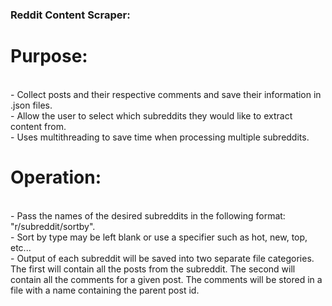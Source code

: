 ### Reddit Content Scraper:

# **Purpose:**
<br/>
- Collect posts and their respective comments and save their information in .json files.
<br/>
- Allow the user to select which subreddits they would like to extract content from.
<br/>
- Uses multithreading to save time when processing multiple subreddits.
<br/>

# **Operation:**
<br/>
- Pass the names of the desired subreddits in the following format: "r/subreddit/sortby".
<br/>
- Sort by type may be left blank or use a specifier such as hot, new, top, etc...
<br/>
- Output of each subreddit will be saved into two separate file categories. The first will contain all the posts from the subreddit. The second will contain all the comments for a given post. The comments will be stored in a file with a name containing the parent post id.
<br/>
